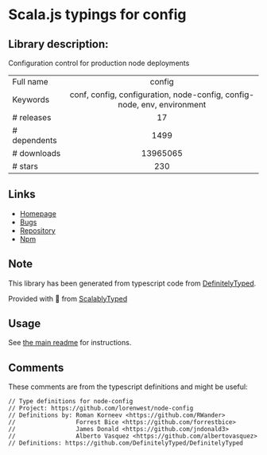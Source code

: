 
# Scala.js typings for config


## Library description:
Configuration control for production node deployments

|                    |                 |
| ------------------ | :-------------: |
| Full name          | config |
| Keywords           | conf, config, configuration, node-config, config-node, env, environment |
| # releases         | 17 |
| # dependents       | 1499 |
| # downloads        | 13965065 |
| # stars            | 230 |

## Links
- [Homepage](http://lorenwest.github.com/node-config)
- [Bugs](https://github.com/lorenwest/node-config/issues)
- [Repository](https://github.com/lorenwest/node-config)
- [Npm](https://www.npmjs.com/package/config)
    


## Note
This library has been generated from typescript code from [DefinitelyTyped](https://definitelytyped.org).

Provided with :purple_heart: from [ScalablyTyped](https://github.com/oyvindberg/ScalablyTyped)

## Usage
See [the main readme](../../readme.md) for instructions.

## Comments

These comments are from the typescript definitions and might be useful:
```
// Type definitions for node-config
// Project: https://github.com/lorenwest/node-config
// Definitions by: Roman Korneev <https://github.com/RWander>
//                 Forrest Bice <https://github.com/forrestbice>
//                 James Donald <https://github.com/jndonald3>
//                 Alberto Vasquez <https://github.com/albertovasquez>
// Definitions: https://github.com/DefinitelyTyped/DefinitelyTyped

```

